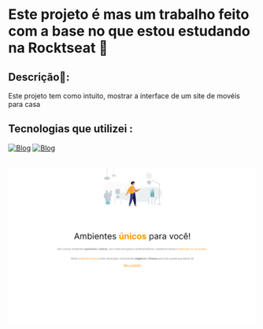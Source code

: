 # Este projeto é mas um trabalho feito com a base no que estou estudando na Rocktseat 🚀

   ## Descrição📍:

   <p>Este projeto tem como intuito, mostrar a interface de um site de movéis para casa</p>

   
## Tecnologias que utilizei :
[![Blog](https://img.shields.io/badge/HTML5-E34F26?style=for-the-badge&logo=html5&logoColor=white)]()
[![Blog](https://img.shields.io/badge/CSS3-1572B6?style=for-the-badge&logo=css3&logoColor=white)]()

<div style="display: inline_block"></br>
   <img align="center" alt="primeira imagem do projeto" src="images/2023-11-24 (1).png">